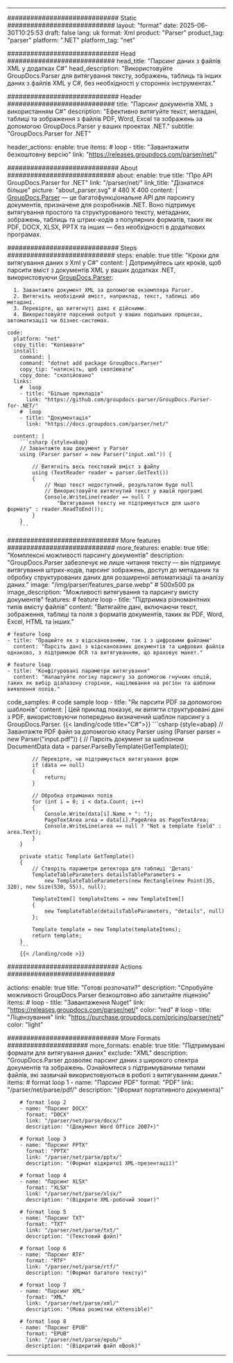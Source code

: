 


---
############################# Static ############################
layout: "format"
date:  2025-06-30T10:25:53
draft: false
lang: uk
format: Xml
product: "Parser"
product_tag: "parser"
platform: ".NET"
platform_tag: "net"

############################# Head ############################
head_title: "Парсинг даних з файлів XML у додатках C#"
head_description: "Використовуйте GroupDocs.Parser для витягування тексту, зображень, таблиць та інших даних з файлів XML у C#, без необхідності у сторонніх інструментах."

############################# Header ############################
title: "Парсинг документів XML з використанням C#" 
description: "Ефективно витягуйте текст, метадані, таблиці та зображення з файлів PDF, Word, Excel та зображень за допомогою GroupDocs.Parser у ваших проектах .NET."
subtitle: "GroupDocs.Parser for .NET" 

header_actions:
  enable: true
  items:
    #  loop
    - title: "Завантажити безкоштовну версію"
      link: "https://releases.groupdocs.com/parser/net/"
      
############################# About ############################
about:
    enable: true
    title: "Про API GroupDocs.Parser for .NET"
    link: "/parser/net/"
    link_title: "Дізнатися більше"
    picture: "about_parser.svg" # 480 X 400
    content: |
       [GroupDocs.Parser](/parser/net/) — це багатофункціональне API для парсингу документів, призначене для розробників .NET. Воно підтримує витягування простого та структурованого тексту, метаданих, зображень, таблиць та штрих-кодів з популярних форматів, таких як PDF, DOCX, XLSX, PPTX та інших — без необхідності в додаткових програмах.

############################# Steps ############################
steps:
    enable: true
    title: "Кроки для витягування даних з Xml у C#"
    content: |
      Дотримуйтесь цих кроків, щоб парсити вміст з документів XML у ваших додатках .NET, використовуючи [GroupDocs.Parser](/parser/net/):
      
      1. Завантажте документ XML за допомогою екземпляра Parser.
      2. Витягніть необхідний вміст, наприклад, текст, таблиці або метадані.
      3. Перевірте, що витягнуті дані є дійсними.
      4. Використовуйте парсений output у ваших подальших процесах, автоматизації чи бізнес-системах.
   
    code:
      platform: "net"
      copy_title: "Копіювати"
      install:
        command: |
        command: "dotnet add package GroupDocs.Parser"
        copy_tip: "натисніть, щоб скопіювати"
        copy_done: "скопійовано"
      links:
        #  loop
        - title: "Більше прикладів"
          link: "https://github.com/groupdocs-parser/GroupDocs.Parser-for-.NET/"
        #  loop
        - title: "Документація"
          link: "https://docs.groupdocs.com/parser/net/"
          
      content: |
        ```csharp {style=abap}
        // Завантажте ваш документ у Parser
        using (Parser parser = new Parser("input.xml")) {

            // Витягніть весь текстовий вміст з файлу
            using (TextReader reader = parser.GetText()) 
            {
                // Якщо текст недоступний, результатом буде null
                // Використовуйте витягнутий текст у вашій програмі
                Console.WriteLine(reader == null ? 
                    "Витягування тексту не підтримується для цього формату" : reader.ReadToEnd());
            }
        }
        ```  

############################# More features ############################
more_features:
  enable: true
  title: "Комплексні можливості парсингу документів"
  description: "GroupDocs.Parser забезпечує не лише читання тексту — він підтримує витягування штрих-кодів, парсинг зображень, доступ до метаданих та обробку структурованих даних для розширеної автоматизації та аналізу даних."
  image: "/img/parser/features_parse.webp" # 500x500 px
  image_description: "Можливості витягування та парсингу вмісту документів"
  features:
    # feature loop
    - title: "Підтримка різноманітних типів вмісту файлів"
      content: "Витягайте дані, включаючи текст, зображення, таблиці та поля з форматів документів, таких як PDF, Word, Excel, HTML та інших."

    # feature loop
    - title: "Працюйте як з відсканованими, так і з цифровими файлами"
      content: "Парсіть дані з відсканованих документів та цифрових файлів однаково, з підтримкою OCR та витягуванням, що враховує макет."

    # feature loop
    - title: "Конфігуровані параметри витягування"
      content: "Налаштуйте логіку парсингу за допомогою гнучких опцій, таких як вибір діапазону сторінок, націлювання на регіон та шаблони виявлення полів."
      
  code_samples:
    # code sample loop
    - title: "Як парсити PDF за допомогою шаблонів"
      content: |
        Цей приклад показує, як витягти структуровані дані з PDF, використовуючи попередньо визначений шаблон парсингу з GroupDocs.Parser.
        {{< landing/code title="C#">}}
        ```csharp {style=abap}
        //  Завантажте PDF файл за допомогою класу Parser
        using (Parser parser = new Parser("input.pdf"))
        {
            // Парсіть документ за шаблоном
            DocumentData data = parser.ParseByTemplate(GetTemplate());

            // Перевірте, чи підтримується витягування форм
            if (data == null)
            {
                return;
            }

            // Обробка отриманих полів
            for (int i = 0; i < data.Count; i++)
            {
                Console.Write(data[i].Name + ": ");
                PageTextArea area = data[i].PageArea as PageTextArea;
                Console.WriteLine(area == null ? "Not a template field" : area.Text);
            }
        }

        private static Template GetTemplate()
        {
            // Створіть параметри детектора для таблиці 'Деталі'
            TemplateTableParameters detailsTableParameters = 
                new TemplateTableParameters(new Rectangle(new Point(35, 320), new Size(530, 55)), null);

            TemplateItem[] templateItems = new TemplateItem[]
            {
                new TemplateTable(detailsTableParameters, "details", null)
            };

            Template template = new Template(templateItems);
            return template;
        }
        ```
        {{< /landing/code >}}


############################# Actions ############################

actions:
  enable: true
  title: "Готові розпочати?"
  description: "Спробуйте можливості GroupDocs.Parser безкоштовно або запитайте ліцензію"
  items:
    #  loop
    - title: "Завантаження Nuget"
      link: "https://releases.groupdocs.com/parser/net/"
      color: "red"
        #  loop
    - title: "Ліцензування"
      link: "https://purchase.groupdocs.com/pricing/parser/net/"
      color: "light"


############################# More Formats #####################
more_formats:
    enable: true
    title: "Підтримувані формати для витягування даних"
    exclude: "XML"
    description: "GroupDocs.Parser дозволяє парсинг даних з широкого спектра документів та зображень. Ознайомтеся з підтримуваними типами файлів, які зазвичай використовуються в роботі з витягуванням даних."
    items: 
        # format loop 1
        - name: "Парсинг PDF"
          format: "PDF"
          link: "/parser/net/parse/pdf/"
          description: "(Формат портативного документа)"
          
        # format loop 2
        - name: "Парсинг DOCX"
          format: "DOCX"
          link: "/parser/net/parse/docx/"
          description: "(Документ Word Office 2007+)"
          
        # format loop 3
        - name: "Парсинг PPTX"
          format: "PPTX"
          link: "/parser/net/parse/pptx/"
          description: "(Формат відкритої XML-презентації)"
          
        # format loop 4
        - name: "Парсинг XLSX"
          format: "XLSX"
          link: "/parser/net/parse/xlsx/"
          description: "(Відкрите XML-робочий зошит)"
          
        # format loop 5
        - name: "Парсинг TXT"
          format: "TXT"
          link: "/parser/net/parse/txt/"
          description: "(Текстовий файл)"
          
        # format loop 6
        - name: "Парсинг RTF"
          format: "RTF"
          link: "/parser/net/parse/rtf/"
          description: "(Формат багатого тексту)"
          
        # format loop 7
        - name: "Парсинг XML"
          format: "XML"
          link: "/parser/net/parse/xml/"
          description: "(Мова розмітки eXtensible)"
          
        # format loop 8
        - name: "Парсинг EPUB"
          format: "EPUB"
          link: "/parser/net/parse/epub/"
          description: "(Відкритий файл eBook)"
         
          

---
